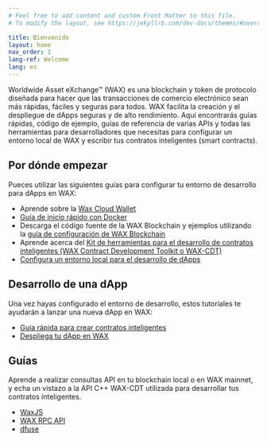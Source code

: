 ```yaml
---
# Feel free to add content and custom Front Matter to this file.
# To modify the layout, see https://jekyllrb.com/dev-docs/themes/#overriding-theme-defaults

title: Bienvenido
layout: home
nav_order: 1
lang-ref: Welcome
lang: es
---
```


Worldwide Asset eXchange™ (WAX) es una blockchain y token de protocolo diseñada para hacer que las transacciones de comercio electrónico sean más rápidas, fáciles y seguras para todos. WAX facilita la creación y el despliegue de dApps seguras y de alto rendimiento. Aquí encontrarás guías rápidas, código de ejemplo, guías de referencia de varias APIs y todas las herramientas para desarrolladores que necesitas para configurar un entorno local de WAX y escribir tus contratos inteligentes (smart contracts).

## Por dónde empezar
Pueces utilizar las siguientes guías para configurar tu entorno de desarrollo para dApps en WAX:

* Aprende sobre la [Wax Cloud Wallet](/es/wax-cloud-wallet/)
* [Guía de inicio rápido con Docker](/es/dapp-development/docker-setup/)
* Descarga el código fuente de la WAX Blockchain y ejemplos utilizando la [guía de configuración de WAX Blockchain](/es/dapp-development/wax-blockchain-setup/)
* Aprende acerca del [Kit de herramientas para el desarrollo de contratos inteligentes (WAX Contract Development Toolkit o WAX-CDT)](/es/dapp-development/wax-cdt/)
* [Configura un entorno local para el desarrollo de dApps](/es/dapp-development/setup-local-dapp-environment/)

## Desarrollo de una dApp
Una vez hayas configurado el entorno de desarrollo, estos tutoriales te ayudarán a lanzar una nueva dApp en WAX:

* [Guía rápida para crear contratos inteligentes](/es/dapp-development/smart-contract-quickstart/) 
* [Despliega tu dApp en WAX](/es/dapp-development/deploy-dapp-on-wax/deploy_source)

## Guías
Aprende a realizar consultas API en tu blockchain local o en WAX mainnet, y echa un vistazo a la API C++ WAX-CDT utilizada para desarrollar tus contratos inteligentes.

* [WaxJS](/es/wax-cloud-wallet/waxjs/)
* [WAX RPC API](/es/api-reference/rpc_api)
* [dfuse](/es/api-reference/dfuse/)
